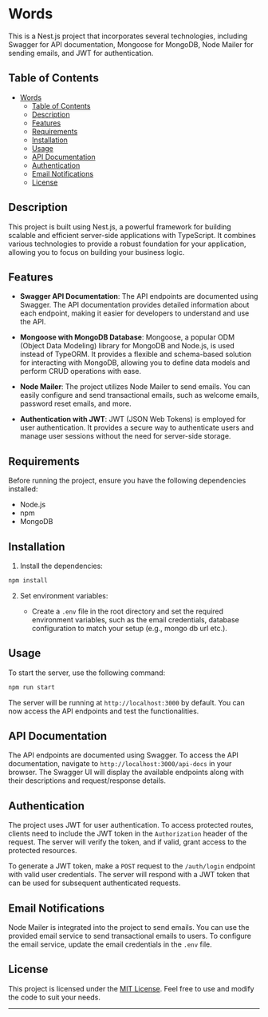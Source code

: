 # Words

This is a Nest.js project that incorporates several technologies, including Swagger for API documentation, Mongoose for MongoDB, Node Mailer for sending emails, and JWT for authentication.

## Table of Contents

- [Words](#word)
  - [Table of Contents](#table-of-contents)
  - [Description](#description)
  - [Features](#features)
  - [Requirements](#requirements)
  - [Installation](#installation)
  - [Usage](#usage)
  - [API Documentation](#api-documentation)
  - [Authentication](#authentication)
  - [Email Notifications](#email-notifications)
  - [License](#license)

## Description

This project is built using Nest.js, a powerful framework for building scalable and efficient server-side applications with TypeScript. It combines various technologies to provide a robust foundation for your application, allowing you to focus on building your business logic.

## Features

- **Swagger API Documentation**: The API endpoints are documented using Swagger. The API documentation provides detailed information about each endpoint, making it easier for developers to understand and use the API.

- **Mongoose with MongoDB Database**: Mongoose, a popular ODM (Object Data Modeling) library for MongoDB and Node.js, is used instead of TypeORM. It provides a flexible and schema-based solution for interacting with MongoDB, allowing you to define data models and perform CRUD operations with ease.

- **Node Mailer**: The project utilizes Node Mailer to send emails. You can easily configure and send transactional emails, such as welcome emails, password reset emails, and more.

- **Authentication with JWT**: JWT (JSON Web Tokens) is employed for user authentication. It provides a secure way to authenticate users and manage user sessions without the need for server-side storage.

## Requirements

Before running the project, ensure you have the following dependencies installed:

- Node.js
- npm
- MongoDB

## Installation


1. Install the dependencies:

```bash
npm install
```

2. Set environment variables:

   - Create a `.env` file in the root directory and set the required environment variables, such as the email credentials, database configuration to match your setup (e.g., mongo db url etc.).

## Usage

To start the server, use the following command:

```bash
npm run start
```

The server will be running at `http://localhost:3000` by default. You can now access the API endpoints and test the functionalities.

## API Documentation

The API endpoints are documented using Swagger. To access the API documentation, navigate to `http://localhost:3000/api-docs` in your browser. The Swagger UI will display the available endpoints along with their descriptions and request/response details.

## Authentication

The project uses JWT for user authentication. To access protected routes, clients need to include the JWT token in the `Authorization` header of the request. The server will verify the token, and if valid, grant access to the protected resources.

To generate a JWT token, make a `POST` request to the `/auth/login` endpoint with valid user credentials. The server will respond with a JWT token that can be used for subsequent authenticated requests.

## Email Notifications

Node Mailer is integrated into the project to send emails. You can use the provided email service to send transactional emails to users. To configure the email service, update the email credentials in the `.env` file.

## License

This project is licensed under the [MIT License](LICENSE). Feel free to use and modify the code to suit your needs.

---